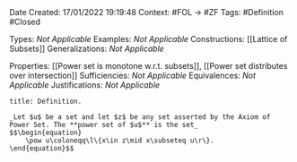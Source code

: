 <br />
<br />

Date Created: 17/01/2022 19:19:48
Context: #FOL $\to$ #ZF
Tags: #Definition #Closed 

Types: _Not Applicable_
Examples: _Not Applicable_ 
Constructions: [[Lattice of Subsets]]
Generalizations: _Not Applicable_

Properties: [[Power set is monotone w.r.t. subsets]], [[Power set distributes over intersection]]
Sufficiencies: _Not Applicable_
Equivalences: _Not Applicable_
Justifications: _Not Applicable_

``` ad-Definition
title: Definition.

_Let $u$ be a set and let $z$ be any set asserted by the Axiom of Power Set. The **power set of $u$** is the set_
$$\begin{equation}
    \pow u\coloneqq\l\{x\in z\mid x\subseteq u\r\}.
\end{equation}$$

```
